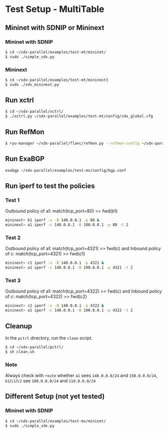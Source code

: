 # Test Setup - MultiTable

## Mininet with SDNIP or Mininext

### Mininet with SDNIP
```bash
$ cd ~/sdx-parallel/examples/test-mt/mininet/
$ sudo ./simple_sdx.py
```

### Mininext
```bash
$ cd ~/sdx-parallel/examples/test-mt/mininext(
$ sudo ./sdx_mininext.py
```

## Run xctrl

```bash
$ cd ~/sdx-parallel/xctrl/
$ ./xctrl.py ~/sdx-parallel/examples/test-mt/config/sdx_global.cfg
```

## Run RefMon

```bash
$ ryu-manager ~/sdx-parallel/flanc/refmon.py --refmon-config ~/sdx-parallel/examples/test-mt/config/sdx_global.cfg
```

## Run ExaBGP

```bash
exabgp ~/sdx-parallel/examples/test-ms/config/bgp.conf
```

## Run iperf to test the policies

### Test 1

Outbound policy of a1: match(tcp_port=80) >> fwd(b1)

```bash
mininext> b1 iperf -s -B 140.0.0.1 -p 80 &  
mininext> a1 iperf -c 140.0.0.1 -B 100.0.0.1 -p 80 -t 2
```

### Test 2

Outbound policy of a1: match(tcp_port=4321) >> fwd(c)
and Inbound policy of c: match(tcp_port=4321) >> fwd(c1)

```bash
mininext> c1 iperf -s -B 140.0.0.1 -p 4321 &
mininext> a1 iperf -c 140.0.0.1 -B 100.0.0.1 -p 4321 -t 2  
```

### Test 3 

Outbound policy of a1: match(tcp_port=4322) >> fwd(c)
and Inbound policy of c: match(tcp_port=4322) >> fwd(c2)

```bash
mininext> c2 iperf -s -B 140.0.0.1 -p 4322 &  
mininext> a1 iperf -c 140.0.0.1 -B 100.0.0.1 -p 4322 -t 2  
```

## Cleanup
In the `pctrl` directory, run the `clean` script. 
```bash
$ cd ~/sdx-parallel/pctrl/
$ sh clean.sh
```

### Note

Always check with ```route``` whether ```a1``` sees ```140.0.0.0/24``` and ```150.0.0.0/24```, ```b1```/```c1```/```c2``` see ```100.0.0.0/24``` and ```110.0.0.0/24```

## Different Setup (not yet tested)

### Mininet with SDNIP

```bash
$ cd ~/sdx-parallel/examples/test-ms/mininet/
$ sudo ./simple_sdx.py
```

